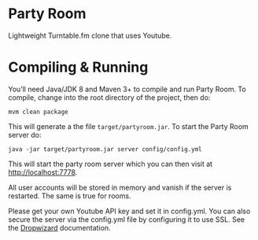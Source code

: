 Party Room
==========

Lightweight Turntable.fm clone that uses Youtube.

Compiling & Running
===================
You’ll need Java/JDK 8 and Maven 3+ to compile and run Party Room. To compile, change into the root directory of the project, then do: 

```
mvm clean package
```

This will generate a the file `target/partyroom.jar`. To start the Party Room server do:

```
java -jar target/partyroom.jar server config/config.yml
```

This will start the party room server which you can then visit at [http://localhost:7778](http://localhost:7778).

All user accounts will be stored in memory and vanish if the server is restarted. The same is true for rooms.

Please get your own Youtube API key and set it in config.yml. You can also secure the server via the config.yml file by configuring it to use SSL. See the [Dropwizard](http://www.dropwizard.io) documentation.
